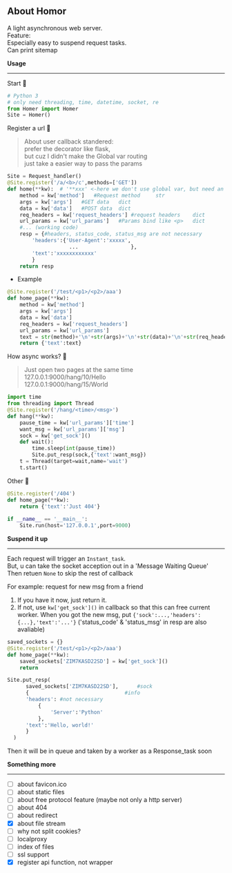 ## About Homor

A light asynchronous web server.<br>Feature: <br>Especially easy to suspend request tasks.<br>Can print sitemap

**Usage**

---

Start :arrow_down_small:

```python
# Python 3
# only need threading, time, datetime, socket, re
from Homer import Homer
Site = Homer()
```
Register a url :arrow_down_small:
>About user callback standered:<br>prefer the decorator like flask, <br>but cuz I didn't make the Global var routing<br>just take a easier way to pass the params
```python
Site = Request_handler()
@Site.register('/a/<b>/c',methods=['GET'])
def home(**kw):  # '**xxx' <-here we don't use global var, but need an entrance
	method = kw['method']	#Request method 	str
	args = kw['args']	#GET data	dict
	data = kw['data']	#POST data	dict
	req_headers = kw['request_headers']	#request headers	dict
	url_params = kw['url_params']	#Params bind like <p>	dict
	#... (working code)
	resp = {#headers, status_code, status_msg are not necessary
		'headers':{'User-Agent':'xxxxx',
					...					},
		'text':'xxxxxxxxxxxx'
		}
	return resp
```
- Example

```python
@Site.register('/test/<p1>/<p2>/aaa')
def home_page(**kw):
	method = kw['method']
	args = kw['args']
	data = kw['data']
	req_headers = kw['request_headers']
	url_params = kw['url_params']
	text = str(method)+'\n'+str(args)+'\n'+str(data)+'\n'+str(req_headers)+'\n'+str(url_params)
	return {'text':text}
```
​How async works? :arrow_down_small:

>Just open two pages at the same time<br>127.0.0.1:9000/hang/10/Hello<br>127.0.0.1:9000/hang/15/World

```python
import time
from threading import Thread
@Site.register('/hang/<time>/<msg>')	
def hang(**kw):
	pause_time = kw['url_params']['time']
	want_msg = kw['url_params']['msg']
	sock = kw['get_sock']()
	def wait():
		time.sleep(int(pause_time))
		Site.put_resp(sock,{'text':want_msg})
	t = Thread(target=wait,name='wait')
	t.start()
```
Other :arrow_down_small:
```python
@Site.register('/404')
def home_page(**kw):
	return {'text':'Just 404'}
	
if __name__ == '__main__':
	Site.run(host='127.0.0.1',port=9000)
```



**Suspend it up**

---

Each request will trigger an `Instant_task`.<br>But, u can take the socket acception out in a 'Message Waiting Queue'<br>Then retuen `None` to skip the rest of callback<br>

For example:
request for new msg from a friend

1. If you have it now, just return it.
2. If not, use `kw['get_sock']()` in callback so that this can free current worker. 
  When you got the new msg, put `{'sock':...,'headers':{...},'text':'...'}` 
  ('status_code' & 'status_msg' in resp are also avaliable)
  ```python
  saved_sockets = {}
  @Site.register('/test/<p1>/<p2>/aaa')
  def home_page(**kw):
      saved_sockets['ZIM7KASD22SD'] = kw['get_sock']() 
      return

  Site.put_resp(	
  		saved_sockets['ZIM7KASD22SD'],		#sock
  		{								#info
  		'headers': #not necessary
  			{
  				'Server':'Python'
  			},
  		'text':'Hello, world!'
  		}	
  	)
  ```
  Then it will be in queue and taken by a worker as a Response_task soon

**Something more**

---

- [ ] about favicon.ico
- [ ] about static files
- [ ] about free protocol feature (maybe not only a http server)
- [ ] about 404
- [ ] about redirect
- [x] about file stream
- [ ] why not split cookies?
- [ ] localproxy
- [ ] index of files
- [ ] ssl support
- [x] register api function, not wrapper
